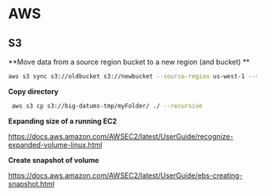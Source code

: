 # AWS



## S3

**Move data from a source region bucket to a new region (and bucket) **

```bash
aws s3 sync s3://oldbucket s3://newbucket --source-region us-west-1 --region us-west-2
```

**Copy directory**

```bash
 aws s3 cp s3://big-datums-tmp/myFolder/ ./ --recursive
```





**Expanding size of a running EC2**

https://docs.aws.amazon.com/AWSEC2/latest/UserGuide/recognize-expanded-volume-linux.html



**Create snapshot of volume**

https://docs.aws.amazon.com/AWSEC2/latest/UserGuide/ebs-creating-snapshot.html